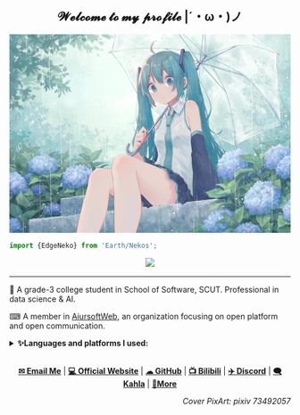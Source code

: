 <h2 align="center"> 𝓦𝓮𝓵𝓬𝓸𝓶𝓮 𝓽𝓸 𝓶𝔂 𝓹𝓻𝓸𝓯𝓲𝓵𝓮 |´・ω・)ノ </h2>
<img align="center" src="https://github.com/hv0905/hv0905/raw/master/cover.jpg"/>

```ts
import {EdgeNeko} from 'Earth/Nekos';
```

<p align="center">
<a href="//github.com/hv0905"><img src="https://github-readme-stats.vercel.app/api?username=hv0905&hide_border=true&show_icons=true&theme=buefy&count_private=true"/></a>
</p>  

---

📔 A grade-3 college student in School of Software, SCUT. Professional in data science & AI.

⌨ A member in [AiursoftWeb](//www.aiursoft.com), an organization focusing on open platform and open communication.
<details>
  <summary><b>✨Languages and platforms I used:</b></summary>
  <br><p align="center">
  <img align="center" src="https://github-readme-stats.vercel.app/api/top-langs/?username=hv0905&layout=compact"/><br>
  <del>I don't know why Java is at the top of my stats though...</del>
  </p>
  
  ### Working with:

  <p align="center">
      <img src="https://raw.githubusercontent.com/devicons/devicon/master/icons/cplusplus/cplusplus-original.svg" alt="C++" width="40" height="40"/>
      <img src="https://raw.githubusercontent.com/devicons/devicon/master/icons/csharp/csharp-original.svg" alt="C#" width="40" height="40"/>
      <img src="https://raw.githubusercontent.com/devicons/devicon/master/icons/python/python-original.svg" alt="python" width="40" height="40"/>
      <img src="https://raw.githubusercontent.com/devicons/devicon/master/icons/dotnetcore/dotnetcore-original.svg" alt="DotNet" width="40" height="40"/>
      <img src="https://raw.githubusercontent.com/devicons/devicon/master/icons/java/java-original.svg" alt="Java" width="40" height="40"/>
      <img src="https://raw.githubusercontent.com/devicons/devicon/master/icons/javascript/javascript-plain.svg" alt="JavaScript" width="40" height="40"/>
      <img src="https://raw.githubusercontent.com/devicons/devicon/master/icons/typescript/typescript-original.svg" alt="TypeScript" width="40" height="40"/>
      <img src="https://raw.githubusercontent.com/devicons/devicon/master/icons/linux/linux-original.svg" alt="Linux" width="40" height="40"/>
      <img src="https://raw.githubusercontent.com/devicons/devicon/master/icons/pytorch/pytorch-original.svg" alt="PyTorch" width="40" height="40"/>
  </p>

  ### Learning:

  <p align="center">
    <img src="https://raw.githubusercontent.com/devicons/devicon/master/icons/pytorch/pytorch-original.svg" alt="PyTorch" width="40" height="40"/>
    <img src="https://raw.githubusercontent.com/devicons/devicon/master/icons/vuejs/vuejs-original.svg" alt="Vue" width="40" height="40"/>
    <img src="https://raw.githubusercontent.com/devicons/devicon/master/icons/aftereffects/aftereffects-original.svg" alt="AfterEffects" width="40" height="40"/>
  </p>

  ### Interested in:

  <p align="center">
    <img src="https://raw.githubusercontent.com/devicons/devicon/master/icons/blender/blender-original.svg" alt="Blender" width="40" height="40"/>
    <img src="https://cdn.jsdelivr.net/gh/devicons/devicon@latest/icons/rust/rust-original.svg" alt="Rust" width="40" height="40"/>
    <img src="https://raw.githubusercontent.com/devicons/devicon/master/icons/unrealengine/unrealengine-original.svg" alt="UnrealEngine" width="40" height="40"/>
  </p>

</details>

<br>

<p align="center">
  <strong><a href="mailto:edgeneko@aiursoft.com">✉ Email Me</a></strong> |
  <strong><a href="//edgeneko.aiursoft.com">💻 Official Website</a></strong> |
  <strong><a href="//github.com/hv0905"> ☁ GitHub</a></strong> |
  <strong><a href="//space.bilibili.com/26158913">📺 Bilibili</a></strong> |
  <strong><a href="https://discord.gg/8dWcRHqdAU">✈️ Discord</a></strong> |
  <strong><a href="https://web.kahla.app/user/bcbd915e-6d11-4cc0-8093-d64222e46724">🗨 Kahla</a></strong> |
  <strong><a href="https://edgeneko.aiursoft.com/link/">🐸More</a></strong>
</p>

<p align="right">
  <i>Cover PixArt: pixiv 73492057</i>
</p>

<!--
**hv0905/hv0905** is a ✨ _special_ ✨ repository because its `README.md` (this file) appears on your GitHub profile.

Here are some ideas to get you started:

- 🔭 I’m currently working on ...
- 🌱 I’m currently learning ...
- 👯 I’m looking to collaborate on ...
- 🤔 I’m looking for help with ...
- 💬 Ask me about ...
- 📫 How to reach me: ...
- 😄 Pronouns: ...
- ⚡ Fun fact: ...
-->

